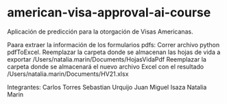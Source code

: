 # american-visa-approval-ai-course
Aplicación de predicción para la otorgación de Visas Americanas.

Paara extraer la información de los formularios pdfs:
 Correr archivo python pdfToExcel.
 Reemplazar la carpeta donde se almacenan las hojas de vida a exportar /Users/natalia.marin/Documents/HojasVidaPdf
 Reemplazar la carpeta donde se almacenará el nuevo archivo Excel con el resultado /Users/natalia.marin/Documents/HV21.xlsx

Integrantes:
Carlos Torres
Sebastian Urquijo
Juan Miguel Isaza
Natalia Marin